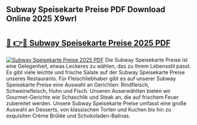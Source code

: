 ## Subway Speisekarte Preise PDF Download Online 2025 X9wrl

# <h2><a href="http://gccr17.nevu.top/?p=Subway+Speisekarte+Preise">🔗 👉🔴 Subway Speisekarte Preise 2025 PDF</a></h2>

[![Subway Speisekarte Preise 2025 PDF](https://i.imgur.com/dBaPXMq.png)](http://gccr17.nevu.top/?p=Subway+Speisekarte+Preise)
Die Subway Speisekarte Preise ist eine Gelegenheit, etwas Leckeres zu wählen, das zu Ihrem Lebensstil passt. Es gibt viele leichte und frische Salate auf der Subway Speisekarte Preise unseres Restaurants. Für Fleischliebhaber gibt es auf unserer Subway Speisekarte Preise eine Auswahl an Gerichten: Rindfleisch, Schweinefleisch, Huhn und Fisch. Unseren Auserwählten bieten wir Gourmet-Gerichte wie Schaschlik und Steak an, die auf frischem Feuer zubereitet werden. Unsere Subway Speisekarte Preise umfasst eine große Auswahl an Desserts, von klassischen Torten und Kuchen bis hin zu exquisiten Crème Brûlée und Schokoladen-Balinas.
